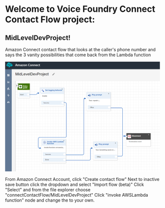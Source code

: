 # Welcome to Voice Foundry Connect Contact Flow project: 
## MidLevelDevProject!

Amazon Connect contact flow that looks at the caller's phone number and says the 3 vanity possibilities that come back from the Lambda function

![Kiku](assets/connectContactFlow.PNG)

From Amazon Connect Account, click "Create contact flow"
Next to inactive save button click the dropdown and select "Import flow (beta)"
Click "Select" and from the file explorer choose "connectContactFlow/MidLevelDevProject"
Click "invoke AWSLambda function" node and change the <account-id> to your own. 
